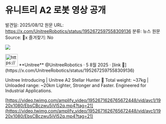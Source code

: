 # 유니트리 A2 로봇 영상 공개

발견일: 2025/08/12
원문 URL: https://x.com/UnitreeRobotics/status/1952672597558309136
분류: 뉴스
원문 Source: 🔗x
즐겨찾기: No

![](https://abs.twimg.com/responsive-web/client-web/icon-ios.77d25eba.png)

<aside>
<img src="https://pbs.twimg.com/profile_images/1844926705389142016/nIEbH8rV_normal.jpg" alt="https://pbs.twimg.com/profile_images/1844926705389142016/nIEbH8rV_normal.jpg" width="40px" /> **Unitree** @UnitreeRobotics · 5 8월 2025 · [link 🔗](https://x.com/UnitreeRobotics/status/1952672597558309136)

Unitree Introducing | Unitree A2 Stellar Hunter 🤩
Total weight: ~37kg | Unloaded range: ~20km
Lighter, Stronger and Faster. Engineered for Industrial Applications.

[https://video.twimg.com/amplify_video/1952671626765672448/vid/avc1/1920x1080/EbsCBczwu5iVl52q.mp4?tag=21](https://video.twimg.com/amplify_video/1952671626765672448/vid/avc1/1920x1080/EbsCBczwu5iVl52q.mp4?tag=21)

</aside>
